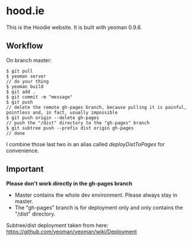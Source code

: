 hood.ie
=======

This is the Hoodie website. It is built with yeoman 0.9.6.

Workflow
--------

On branch master:
````
$ git pull
$ yeoman server
// do your thing
$ yeoman build
$ git add .
$ git commit -m "message"
$ git push 
// delete the remote gh-pages branch, because pulling it is painful, pointless and, in fact, usually impossible
$ git push origin --delete gh-pages
// push the "/dist" directory to the "gh-pages" branch
$ git subtree push --prefix dist origin gh-pages
// done 
````

I combine those last two in an alias called *deployDistToPages* for convenience.

Important 
---------

**Please don't work directly in the gh-pages branch**

- Master contains the whole dev environment. Please always stay in master.
- The "gh-pages" branch is for deployment only and only contains the "/dist" directory. 

Subtree/dist deployment taken from here: https://github.com/yeoman/yeoman/wiki/Deployment
